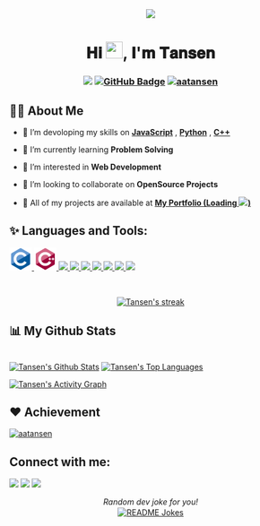 <div align="center">
<img src="https://c.tenor.com/2uyENRmiUt0AAAAC/coding.gif" width="450px" height="auto">
</div>
<h1 align="center">𝐇𝐢 <img src="https://raw.githubusercontent.com/MartinHeinz/MartinHeinz/master/wave.gif" width="30px" height="30px" />, 𝐈'𝐦 𝐓𝐚𝐧𝐬𝐞𝐧</h1>
<h3 align="center">
<a href="https://github.com/aatansen/github-profile-views-counter"><img src="https://komarev.com/ghpvc/?username=aatansen"></a>
<a href="https://github.com/aatansen?tab=followers"><img src="https://img.shields.io/github/followers/aatansen?label=Followers&style=social" alt="GitHub Badge"></a>
<a href="https://twitter.com/aatansen" target="blank"><img src="https://img.shields.io/twitter/follow/aatansen?style=social" alt="aatansen" /></a></h3>

## 👨‍💻 About Me

- 🚀 I’m devoloping my skills on **[JavaScript](https://github.com/aatansen/Modern-Javascript/)** , **[Python](https://github.com/aatansen/100-days-of-python/)** , **[C++](https://github.com/aatansen/Deep-Dive-in-CPP/)**

- 🚀 I’m currently learning **Problem Solving**

- 🚀 I’m interested in **Web Development**

- 🚀 I’m looking to collaborate on **OpenSource Projects**

- 🚀 All of my projects are available at **[My Portfolio (Loading <img src="https://cdn.joypixels.com/products/previews/O6D7BMG8R2DMMNC4LLZH/3106_9qTxA57k7StZYhBXKh2beVpviSqO5Anr.gif" height="15px"></h2>)](https://github.com/aatansen/)**

## ✨ Languages and Tools:

<p align="left"> 
    <a href="https://www.cprogramming.com/" target="_blank" rel="noreferrer"> <img src="https://raw.githubusercontent.com/devicons/devicon/master/icons/c/c-original.svg" alt="c" width="40" height="40"/>
    <a href="https://www.w3schools.com/cpp/" target="_blank" rel="noreferrer"> <img src="https://raw.githubusercontent.com/devicons/devicon/master/icons/cplusplus/cplusplus-original.svg" alt="cplusplus" width="40" height="40"/>
    <a href="https://www.java.com" target="_blank"> <img src="https://img.icons8.com/color/48/000000/java-coffee-cup-logo.png"/> </a>
    </a> 
    <a href="https://www.python.org" target="_blank"> <img src="https://img.icons8.com/color/48/000000/python.png"/>  
    <a href="https://www.w3.org/html/" target="_blank"> <img src="https://img.icons8.com/color/48/000000/html-5.png"/> </a> 
    <a href="https://www.w3schools.com/css/" target="_blank"> <img src="https://img.icons8.com/color/48/000000/css3.png"/> </a> 
    <a href="https://getbootstrap.com" target="_blank"> <img src="https://img.icons8.com/color/48/000000/bootstrap.png"/> 
    <a href="https://developer.mozilla.org/en-US/docs/Web/JavaScript" target="_blank"> <img src="https://img.icons8.com/color/48/000000/javascript.png"/> </a>
     </a>
    <a href="https://reactjs.org/" target="_blank"> <img src="https://img.icons8.com/color/48/000000/react-native.png"/> </a>
     
</p>

<br/>

<p align="center">
    <a href="https://github.com/aatansen/github-readme-streak-stats">
        <img title="🔥 Get streak stats for your profile at git.io/streak-stats" alt="Tansen's streak" src="https://github-readme-streak-stats.herokuapp.com/?user=aatansen&theme=black-ice&hide_border=true&stroke=0000&background=060A0CD0"/>
    </a>
</p>

## 📊 My Github Stats

<br/>
<a href="https://github.com/aatansen/github-readme-stats"><img alt="Tansen's Github Stats" src="https://github-readme-stats.vercel.app/api?username=aatansen&show_icons=true&count_private=true&theme=react&hide_border=true&bg_color=0D1117" /></a>
<a href="https://github.com/aatansen/github-readme-stats"><img alt="Tansen's Top Languages" src="https://github-readme-stats.vercel.app/api/top-langs/?username=aatansen&langs_count=8&count_private=true&layout=compact&theme=react&hide_border=true&bg_color=0D1117" /></a>
<br/>

<a href="https://github.com/aatansen/github-readme-activity-graph"><img alt="Tansen's Activity Graph" src="https://activity-graph.herokuapp.com/graph?username=aatansen&bg_color=0D1117&color=5BCDEC&line=5BCDEC&point=FFFFFF&hide_border=true" /></a>

## ❤ Achievement

<p align="left"> <a href="https://github.com/ryo-ma/github-profile-trophy"><img src="https://github-profile-trophy.vercel.app/?username=aatansen" alt="aatansen" /></a> </p>

## Connect with me:

<p align="left">

<a href = "https://www.linkedin.com/in/aatansen/"><img src="https://img.icons8.com/fluent/48/000000/linkedin.png"/></a>
<a href = "https://twitter.com/aatansen"><img src="https://img.icons8.com/fluent/48/000000/twitter.png"/></a>
<a href = "https://www.facebook.com/aatansen"><img src="https://img.icons8.com/fluency/50/000000/facebook.png"/></a>
</br>
<div align="center">
<i>Random dev joke for you!</i><br>
<a href="https://readme-jokes.vercel.app"><img align="center" src="https://readme-jokes.vercel.app/api" alt="README Jokes"></a>
</div>
</p>